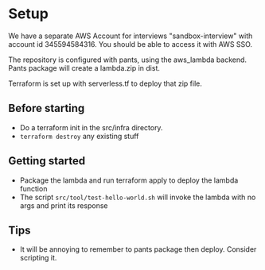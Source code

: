 # Setup

We have a separate AWS Account for interviews "sandbox-interview" with account id 345594584316.
You should be able to access it with AWS SSO.

The repository is configured with pants, using the aws_lambda backend.
Pants package will create a lambda.zip in dist.

Terraform is set up with serverless.tf to deploy that zip file.


## Before starting

-  Do a terraform init in the src/infra directory.
- `terraform destroy` any existing stuff

## Getting started

- Package the lambda and run terraform apply to deploy the lambda function
- The script `src/tool/test-hello-world.sh` will invoke the lambda with no args and print its response

## Tips

- It will be annoying to remember to pants package then deploy. Consider scripting it.

